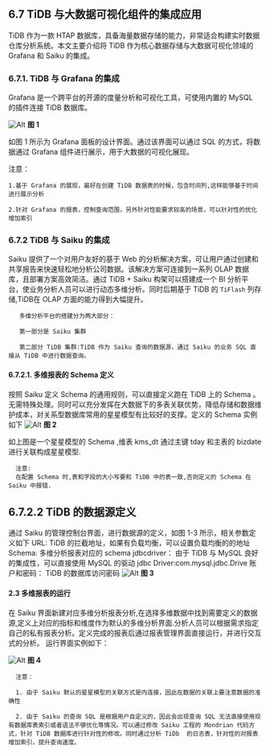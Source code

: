 ## 6.7 TiDB 与大数据可视化组件的集成应用

TiDB 作为一款 HTAP 数据库，具备海量数据存储的能力，非常适合构建实时数据仓库分析系统。本文主要介绍将 TiDB 作为核心数据存储与大数据可视化领域的 Grafana 和 Saiku 的集成。

### 6.7.1. TiDB 与 Grafana 的集成

Grafana 是一个跨平台的开源的度量分析和可视化工具，可使用内置的 MySQL 的插件连接 TiDB 数据库。

![Alt](../..res/session4/chapter6/tidb-siku-grafana/1.png__original)
**图 1**

如图 1 所示为 Grafana 面板的设计界面。通过该界面可以通过 SQL 的方式，将数据通过 Grafana  组件进行展示，用于大数据的可视化展现。
      
  注意：
  
    1.基于 Grafana 的展现，最好在创建 TiDB 数据表的时候，包含时间列,这样能够基于时间进行展示分析
    
    2.针对 Grafana 的报表，控制查询范围，另外针对性能要求较高的场景，可以针对性的优化增加索引      
    
### 6.7.2 TiDB 与 Saiku 的集成

 Saiku 提供了一个对用户友好的基于 Web 的分析解决方案，可让用户通过创建和共享报告来快速轻松地分析公司数据。该解决方案可连接到一系列 OLAP 数据库，且部署方案高效简洁。通过 TiDB + Saiku 构架可以搭建成一个 BI 分析平台，使业务分析人员可以进行动态多维分析。同时后期基于 TiDB 的 `TiFlash` 列存储,TiDB在 OLAP 方面的能力得到大幅提升。
       
       多维分析平台的搭建分为两大部分：
       
       第一部分是 Saiku 集群
       
       第二部分 TiDB 集群:TiDB 作为 Saiku 查询的数据源，通过 Saiku 的业务 SQL 直接从 TiDB 中进行数据查询。
       
#### 6.7.2.1. 多维报表的 Schema 定义

按照 Saiku 定义 Schema 的通用规则，可以直接定义跑在 TiDB 上的 Schema 。无需特殊处理。同时可以充分发挥在大数据下的多表关联优势，降低存储和数据维护成本，对关系型数据库常用的星星模型有比较好的支撑。定义的 Schema 实例如下
![Alt](../..res/session4/chapter6/tidb-siku-grafana/2.png__original)
**图 2**
     
如上图是一个星星模型的 Schema ,维表 kms_dt 通过主键 tday 和主表的 bizdate 进行关联构成星星模型.
            
      注意:   
      在配置 Schema 时,表和字段的大小写要和 TiDB 中的表一致,否则定义的 Schema 在 Saiku 中报错.
   
## 6.7.2.2 TiDB 的数据源定义

通过 Saiku 的管理控制台界面，进行数据源的定义，如图 1-3 所示，相关参数定义如下
   URL:
         TiDB 的拦截地址，如果有负载均衡，可以设置负载均衡的的地址
  Schema:
        多维分析报表对应的 schema
  jdbcdriver：
        由于 TiDB 与 MySQL 良好的集成性，可以直接使用 MySQL 的驱动 jdbc Driver:com.mysql.jdbc.Drive
 账户和密码：
       TiDB 的数据库访问密码
![Alt](../..res/session4/chapter6/tidb-siku-grafana/3.png__original)
**图 3**

#### 2.3 多维报表的运行

 在 Saiku 界面新建对应多维分析报表分析,在选择多维数据中找到需要定义的数据源,定义上对应的指标和维度作为默认的多维分析界面.分析人员可以根据需求指定自己的私有报表分析。定义完成的报表后通过报表管理界面直接运行，并进行交互式的分析。 运行界面实例如下：
 
   ![Alt](../..res/session4/chapter6/tidb-siku-grafana/4.png__original)
**图 4**

      注意：
 
      1. 由于 Saiku 默认的星星模型的关联方式是内连接，因此在数据的关联上要注意数据的准确性
 
      2. 由于 Saiku 的查询 SQL 是根据用户自定义的，因此会出现查询 SQL 无法直接使用现有数据库表索引或者语法不够优化等情况。可以通过修改 Saiku 工程的 Mondrian 代码方式，针对 TiDB 数据库进行针对性的修改。同时通过分析 TiDb  的日志表，针对性的对报表增加索引，提升查询速度。

    
   
